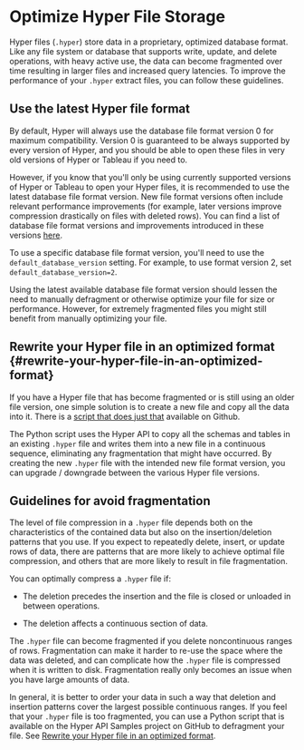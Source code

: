 # Optimize Hyper File Storage

Hyper files (`.hyper`) store data in a proprietary, optimized database format.
Like any file system or database that supports write, update, and delete operations, with heavy active use, the data can become fragmented over time resulting in larger files and increased query latencies.
To improve the performance of your `.hyper` extract files, you can follow these guidelines.

## Use the latest Hyper file format

By default, Hyper will always use the database file format version 0 for maximum compatibility. Version 0 is guaranteed to be always supported by every version of Hyper, and you should be able to open these files in very old versions of Hyper or Tableau if you need to.

However, if you know that you'll only be using currently supported versions of Hyper or Tableau to open your Hyper files, it is recommended to use the latest database file format version.
New file format versions often include relevant performance improvements (for example, later versions improve compression drastically on files with deleted rows).
You can find a list of database file format versions and improvements introduced in these versions [here](../../hyper-api/hyper_process#default_database_version).

To use a specific database file format version, you'll need to use the `default_database_version` setting. For example, to use format version 2, set `default_database_version=2`.

Using the latest available database file format version should lessen the need to manually defragment or otherwise optimize your file for size or performance.
However, for extremely fragmented files you might still benefit from manually optimizing your file.

## Rewrite your Hyper file in an optimized format {#rewrite-your-hyper-file-in-an-optimized-format}

If you have a Hyper file that has become fragmented or is still using an older file version, one simple solution is to create a new file and copy all the data into it.
There is a [script that does just that](https://github.com/tableau/hyper-api-samples/tree/main/Community-Supported/convert-hyper-file) available on Github.

The Python script uses the Hyper API to copy all the schemas and tables in an existing `.hyper` file and writes them into a new file in a continuous sequence, eliminating any fragmentation that might have occurred.
By creating the new `.hyper` file with the intended new file format version, you can upgrade / downgrade between the various Hyper file versions.

## Guidelines for avoid fragmentation

The level of file compression in a `.hyper` file depends both on the characteristics of the contained data but also on the insertion/deletion patterns that you use. If you expect to repeatedly delete, insert, or update rows of data, there are patterns that are more likely to achieve optimal file compression, and others that are more likely to result in file fragmentation.

You can optimally compress a `.hyper` file if:

* The deletion precedes the insertion and the file is closed or unloaded in between operations.

* The deletion affects a continuous section of data.

The `.hyper` file can become fragmented if you delete noncontinuous ranges of rows. Fragmentation can make it harder to re-use the space where the data was deleted, and can complicate how the `.hyper` file is compressed when it is written to disk. Fragmentation really only becomes an issue when you have large amounts of data.

In general, it is better to order your data in such a way that deletion and insertion patterns cover the largest possible continuous ranges. If you feel that your `.hyper` file is too fragmented, you can use a Python script that is available on the Hyper API Samples project on GitHub to defragment your file. See [Rewrite your Hyper file in an optimized format](#rewrite-your-hyper-file-in-an-optimized-format).
